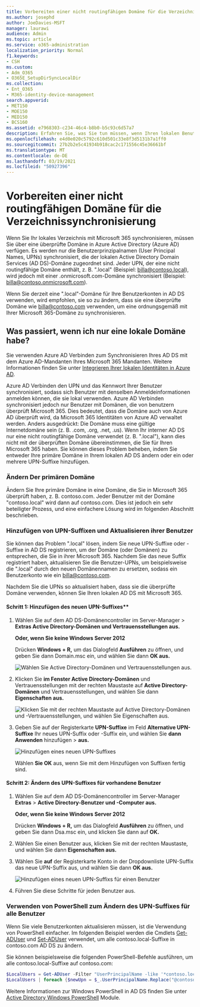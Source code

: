 ```yaml
---
title: Vorbereiten einer nicht routingfähigen Domäne für die Verzeichnissynchronisierung
ms.author: josephd
author: JoeDavies-MSFT
manager: laurawi
audience: Admin
ms.topic: article
ms.service: o365-administration
localization_priority: Normal
f1.keywords:
- CSH
ms.custom:
- Adm_O365
- O365E_SetupDirSyncLocalDir
ms.collection:
- Ent_O365
- M365-identity-device-management
search.appverid:
- MET150
- MOE150
- MED150
- BCS160
ms.assetid: e7968303-c234-46c4-b8b0-b5c93c6d57a7
description: Erfahren Sie, was Sie tun müssen, wenn Ihren lokalen Benutzerkonten eine nicht routingfähige Domäne zugeordnet ist, bevor Sie sie mit Ihrem Microsoft 365 synchronisieren.
ms.openlocfilehash: e4d0e020c5792c610d501c33e8f3d5131b7a1ff0
ms.sourcegitcommit: 27b2b2e5c41934b918cac2c171556c45e36661bf
ms.translationtype: MT
ms.contentlocale: de-DE
ms.lasthandoff: 03/19/2021
ms.locfileid: "50927396"
---
```

# <a name="prepare-a-non-routable-domain-for-directory-synchronization"></a>Vorbereiten einer nicht routingfähigen Domäne für die Verzeichnissynchronisierung

Wenn Sie Ihr lokales Verzeichnis mit Microsoft 365 synchronisieren, müssen Sie über eine überprüfte Domäne in Azure Active Directory (Azure AD) verfügen. Es werden nur die Benutzerprinzipalnamen (User Principal Names, UPNs) synchronisiert, die der lokalen Active Directory Domain Services (AD DS)-Domäne zugeordnet sind. Jeder UPN, der eine nicht routingfähige Domäne enthält, z. B. ".local" (Beispiel: billa@contoso.local), wird jedoch mit einer .onmicrosoft.com-Domäne synchronisiert (Beispiel: billa@contoso.onmicrosoft.com). 

Wenn Sie derzeit eine ".local"-Domäne für Ihre Benutzerkonten in AD DS verwenden, wird empfohlen, sie so zu ändern, dass sie eine überprüfte Domäne wie billa@contoso.com verwenden, um eine ordnungsgemäß mit Ihrer Microsoft 365-Domäne zu synchronisieren.
  
## <a name="what-if-i-only-have-a-local-on-premises-domain"></a>Was passiert, wenn ich nur eine lokale Domäne habe?

Sie verwenden Azure AD Verbinden zum Synchronisieren Ihres AD DS mit dem Azure AD-Mandanten Ihres Microsoft 365 Mandanten. Weitere Informationen finden Sie unter [Integrieren Ihrer lokalen Identitäten in Azure AD](/azure/architecture/reference-architectures/identity/azure-ad).
  
Azure AD Verbinden den UPN und das Kennwort Ihrer Benutzer synchronisiert, sodass sich Benutzer mit denselben Anmeldeinformationen anmelden können, die sie lokal verwenden. Azure AD Verbinden synchronisiert jedoch nur Benutzer mit Domänen, die von benutzern überprüft Microsoft 365. Dies bedeutet, dass die Domäne auch von Azure AD überprüft wird, da Microsoft 365 Identitäten von Azure AD verwaltet werden. Anders ausgedrückt: Die Domäne muss eine gültige Internetdomäne sein (z. B. .com, .org, .net, .us). Wenn Ihr interner AD DS nur eine nicht routingfähige Domäne verwendet (z. B. ".local"), kann dies nicht mit der überprüften Domäne übereinstimmen, die Sie für Ihren Microsoft 365 haben. Sie können dieses Problem beheben, indem Sie entweder Ihre primäre Domäne in Ihrem lokalen AD DS ändern oder ein oder mehrere UPN-Suffixe hinzufügen.
  
### <a name="change-your-primary-domain"></a>Ändern Der primären Domäne

Ändern Sie Ihre primäre Domäne in eine Domäne, die Sie in Microsoft 365 überprüft haben, z. B. contoso.com. Jeder Benutzer mit der Domäne "contoso.local" wird dann auf contoso.com. Dies ist jedoch ein sehr beteiligter Prozess, und eine einfachere Lösung wird im folgenden Abschnitt beschrieben.
  
### <a name="add-upn-suffixes-and-update-your-users-to-them"></a>Hinzufügen von UPN-Suffixen und Aktualisieren ihrer Benutzer

Sie können das Problem ".local" lösen, indem Sie neue UPN-Suffixe oder -Suffixe in AD DS registrieren, um der Domäne (oder Domänen) zu entsprechen, die Sie in ihrer Microsoft 365. Nachdem Sie das neue Suffix registriert haben, aktualisieren Sie die Benutzer-UPNs, um beispielsweise die ".local" durch den neuen Domänennamen zu ersetzen, sodass ein Benutzerkonto wie ein billa@contoso.com.
  
Nachdem Sie die UPNs so aktualisiert haben, dass sie die überprüfte Domäne verwenden, können Sie Ihren lokalen AD DS mit Microsoft 365.
  
#### <a name="step-1-add-the-new-upn-suffix"></a>Schritt 1: Hinzufügen des neuen UPN-Suffixes**
  
1. Wählen Sie auf dem AD DS-Domänencontroller im Server-Manager  \> **Extras Active Directory-Domänen und Vertrauensstellungen aus.**
    
    **Oder, wenn Sie keine Windows Server 2012**
    
    Drücken **Windows + R,** um das Dialogfeld **Ausführen** zu öffnen, und geben Sie dann Domain.msc ein, und wählen Sie dann **OK aus.**
    
    ![Wählen Sie Active Directory-Domänen und Vertrauensstellungen aus.](../media/46b6e007-9741-44af-8517-6f682e0ac974.png)
  
2. Klicken Sie **im Fenster Active Directory-Domänen** und Vertrauensstellungen mit der rechten Maustaste auf **Active Directory-Domänen** und Vertrauensstellungen, und wählen Sie dann **Eigenschaften aus.**
    
    ![Klicken Sie mit der rechten Maustaste auf Active Directory-Domänen und -Vertrauensstellungen, und wählen Sie Eigenschaften aus.](../media/39d20812-ffb5-4ba9-8d7b-477377ac360d.png)
  
3. Geben Sie auf der Registerkarte **UPN-Suffixe** im Feld **Alternative UPN-Suffixe** Ihr neues UPN-Suffix oder -Suffix ein, und wählen Sie **dann Anwenden** hinzufügen \> **aus.**
    
    ![Hinzufügen eines neuen UPN-Suffixes](../media/a4aaf919-7adf-469a-b93f-83ef284c0915.PNG)
  
    Wählen **Sie OK** aus, wenn Sie mit dem Hinzufügen von Suffixen fertig sind. 
    
 #### <a name="step-2-change-the-upn-suffix-for-existing-users"></a>Schritt 2: Ändern des UPN-Suffixes für vorhandene Benutzer
  
1. Wählen Sie auf dem AD DS-Domänencontroller im Server-Manager **Extras** \> **Active Directory-Benutzer und -Computer aus.**
    
    **Oder, wenn Sie keine Windows Server 2012**
    
    Drücken **Windows + R,** um das Dialogfeld **Ausführen** zu öffnen, und geben Sie dann Dsa.msc ein, und klicken Sie dann auf **OK.**
    
2. Wählen Sie einen Benutzer aus, klicken Sie mit der rechten Maustaste, und wählen Sie dann **Eigenschaften aus.**
    
3. Wählen Sie **auf** der Registerkarte Konto in der Dropdownliste UPN-Suffix das neue UPN-Suffix aus, und wählen Sie dann **OK aus.**
    
    ![Hinzufügen eines neuen UPN-Suffixs für einen Benutzer](../media/54876751-49f0-48cc-b864-2623c4835563.png)
  
4. Führen Sie diese Schritte für jeden Benutzer aus.
    
   
### <a name="use-powershell-to-change-the-upn-suffix-for-all-of-your-users"></a>Verwenden von PowerShell zum Ändern des UPN-Suffixes für alle Benutzer

Wenn Sie viele Benutzerkonten aktualisieren müssen, ist die Verwendung von PowerShell einfacher. Im folgenden Beispiel werden die Cmdlets [Get-ADUser](/previous-versions/windows/it-pro/windows-server-2008-R2-and-2008/ee617241(v=technet.10)) und [Set-ADUser](/previous-versions/windows/it-pro/windows-server-2008-R2-and-2008/ee617215(v=technet.10)) verwendet, um alle contoso.local-Suffixe in contoso.com AD DS zu ändern. 

Sie können beispielsweise die folgenden PowerShell-Befehle ausführen, um alle contoso.local-Suffixe auf contoso.com:
    
  ```powershell
  $LocalUsers = Get-ADUser -Filter "UserPrincipalName -like '*contoso.local'" -Properties userPrincipalName -ResultSetSize $null
  $LocalUsers | foreach {$newUpn = $_.UserPrincipalName.Replace("@contoso.local","@contoso.com"); $_ | Set-ADUser -UserPrincipalName $newUpn}
  ```

Weitere Informationen zur Windows PowerShell in AD DS finden Sie unter [Active Directory Windows PowerShell](/previous-versions/windows/it-pro/windows-server-2008-R2-and-2008/ee617195(v=technet.10)) Module.